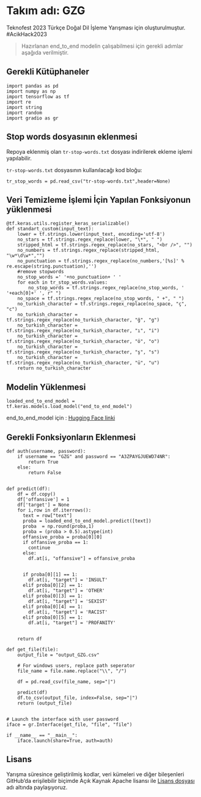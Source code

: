 # Takım adı: GZG
Teknofest 2023 Türkçe Doğal Dil İşleme Yarışması için oluşturulmuştur.
#AcikHack2023

> Hazırlanan end_to_end modelin çalışabilmesi için gerekli adımlar aşağıda verilmiştir.

## Gerekli Kütüphaneler
```shell
import pandas as pd
import numpy as np
import tensorflow as tf
import re
import string
import random
import gradio as gr
```

## Stop words dosyasının eklenmesi
Repoya eklenmiş olan `tr-stop-words.txt` dosyası indirilerek ekleme işlemi yapılabilir.

`tr-stop-words.txt` dosyasının kullanılacağı kod bloğu:
```shell
tr_stop_words = pd.read_csv("tr-stop-words.txt",header=None)
```

## Veri Temizleme İşlemi İçin Yapılan Fonksiyonun yüklenmesi
```shell
@tf.keras.utils.register_keras_serializable()
def standart_custom(input_text):
    lower = tf.strings.lower(input_text, encoding='utf-8') 
    no_stars = tf.strings.regex_replace(lower, "\*", " ")
    stripped_html = tf.strings.regex_replace(no_stars, "<br />", "") 
    no_numbers = tf.strings.regex_replace(stripped_html, "\w*\d\w*","") 
    no_punctuation = tf.strings.regex_replace(no_numbers,'[%s]' % re.escape(string.punctuation),'') 
    #remove stopwords
    no_stop_words =' '+no_punctuation+ ' '
    for each in tr_stop_words.values:
        no_stop_words = tf.strings.regex_replace(no_stop_words, ' '+each[0]+' ', r" ")
    no_space = tf.strings.regex_replace(no_stop_words, " +", " ")
    no_turkish_character = tf.strings.regex_replace(no_space, "ç", "c") 
    no_turkish_character = tf.strings.regex_replace(no_turkish_character, "ğ", "g")
    no_turkish_character = tf.strings.regex_replace(no_turkish_character, "ı", "i")
    no_turkish_character = tf.strings.regex_replace(no_turkish_character, "ö", "o")
    no_turkish_character = tf.strings.regex_replace(no_turkish_character, "ş", "s")
    no_turkish_character = tf.strings.regex_replace(no_turkish_character, "ü", "u")
    return no_turkish_character  
 ```
   
   
## Modelin Yüklenmesi
```shell 
loaded_end_to_end_model = tf.keras.models.load_model("end_to_end_model") 
```
end_to_end_model için : [Hugging Face linki](https://huggingface.co/spaces/TeamGZG/toxic-comment-classificationn)

## Gerekli Fonksiyonların Eklenmesi
```shell 
def auth(username, password):
    if username == "GZG" and password == "A3ZPAYGJUEWD74NR":
        return True
    else:
        return False


def predict(df):
    df = df.copy()
    df['offansive'] = 1
    df['target'] = None
    for i,row in df.iterrows():
      text = row["text"]
      proba = loaded_end_to_end_model.predict([text])
      proba  = np.round(proba,1)
      proba = (proba > 0.5).astype(int)
      offansive_proba = proba[0][0]
      if offansive_proba == 1:
        continue
      else:
        df.at[i, "offansive"] = offansive_proba

      
      if proba[0][1] == 1:
        df.at[i, "target"] = 'INSULT'
      elif proba[0][2] == 1:
        df.at[i, "target"] = 'OTHER'
      elif proba[0][3] == 1:
        df.at[i, "target"] = 'SEXIST'
      elif proba[0][4] == 1:
        df.at[i, "target"] = 'RACIST'
      elif proba[0][5] == 1:
        df.at[i, "target"] = 'PROFANITY'

  
    return df

def get_file(file):
    output_file = "output_GZG.csv"

    # For windows users, replace path seperator
    file_name = file.name.replace("\\", "/")

    df = pd.read_csv(file_name, sep="|")

    predict(df)
    df.to_csv(output_file, index=False, sep="|")
    return (output_file)


# Launch the interface with user password
iface = gr.Interface(get_file, "file", "file")

if __name__ == "__main__":
    iface.launch(share=True, auth=auth)
```

## Lisans
Yarışma süresince geliştirilmiş kodlar, veri kümeleri ve diğer bileşenleri GitHub’da erişilebilir biçimde Açık Kaynak Apache lisansı ile [Lisans dosyası](https://github.com/teamgzg/gzgteam/blob/main/LICENSE) adı altında paylaşıyoruz. 
